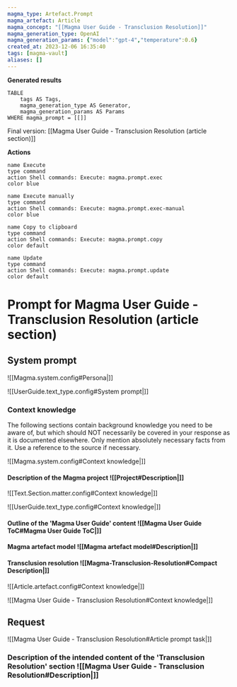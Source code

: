 ```yaml
---
magma_type: Artefact.Prompt
magma_artefact: Article
magma_concept: "[[Magma User Guide - Transclusion Resolution]]"
magma_generation_type: OpenAI
magma_generation_params: {"model":"gpt-4","temperature":0.6}
created_at: 2023-12-06 16:35:40
tags: [magma-vault]
aliases: []
---
```


**Generated results**

```dataview
TABLE
	tags AS Tags,
	magma_generation_type AS Generator,
	magma_generation_params AS Params
WHERE magma_prompt = [[]]
```

Final version: [[Magma User Guide - Transclusion Resolution (article section)]]

**Actions**

```button
name Execute
type command
action Shell commands: Execute: magma.prompt.exec
color blue
```
```button
name Execute manually
type command
action Shell commands: Execute: magma.prompt.exec-manual
color blue
```
```button
name Copy to clipboard
type command
action Shell commands: Execute: magma.prompt.copy
color default
```
```button
name Update
type command
action Shell commands: Execute: magma.prompt.update
color default
```

# Prompt for Magma User Guide - Transclusion Resolution (article section)

## System prompt

![[Magma.system.config#Persona|]]

![[UserGuide.text_type.config#System prompt|]]

### Context knowledge

The following sections contain background knowledge you need to be aware of, but which should NOT necessarily be covered in your response as it is documented elsewhere. Only mention absolutely necessary facts from it. Use a reference to the source if necessary.

![[Magma.system.config#Context knowledge|]]

#### Description of the Magma project ![[Project#Description|]]

![[Text.Section.matter.config#Context knowledge|]]

![[UserGuide.text_type.config#Context knowledge|]]

#### Outline of the 'Magma User Guide' content ![[Magma User Guide ToC#Magma User Guide ToC|]]

#### Magma artefact model ![[Magma artefact model#Description|]]

#### Transclusion resolution ![[Magma-Transclusion-Resolution#Compact Description|]]

![[Article.artefact.config#Context knowledge|]]

![[Magma User Guide - Transclusion Resolution#Context knowledge|]]


## Request

![[Magma User Guide - Transclusion Resolution#Article prompt task|]]

### Description of the intended content of the 'Transclusion Resolution' section ![[Magma User Guide - Transclusion Resolution#Description|]]
